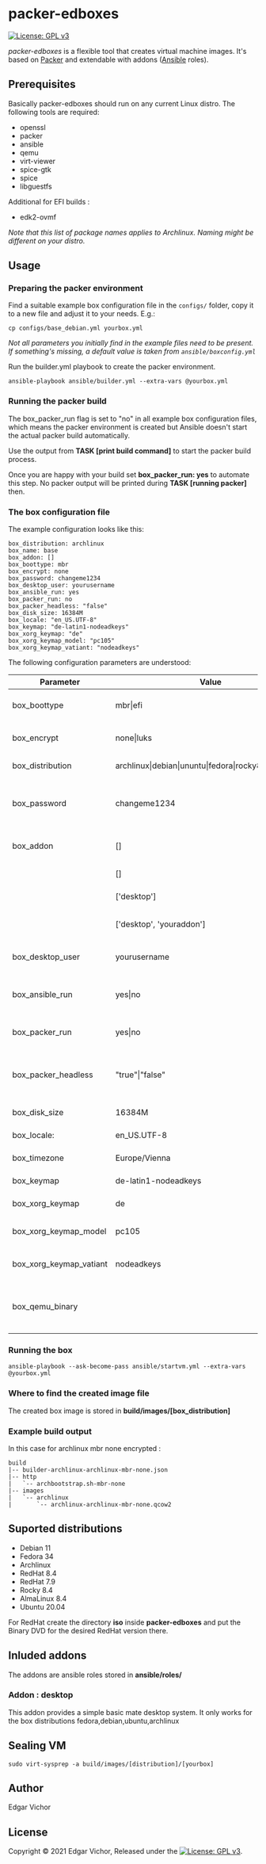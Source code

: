 # packer-edboxes

[![License: GPL v3](https://img.shields.io/badge/License-GPLv3-blue.svg)](https://www.gnu.org/licenses/gpl-3.0)


*packer-edboxes* is a flexible tool that creates virtual machine images. It's based on [Packer](https://packer.io) and extendable with addons ([Ansible](https://ansible.com/) roles).

## Prerequisites

Basically packer-edboxes should run on any current Linux distro. The following tools are required:

- openssl
- packer
- ansible
- qemu
- virt-viewer
- spice-gtk
- spice
- libguestfs

Additional for EFI builds :

- edk2-ovmf

*Note that this list of package names applies to Archlinux. Naming might be different on your distro.*

##  Usage

### Preparing the packer environment

Find a suitable example box configuration file in the `configs/` folder, copy it to a new file and adjust it to your needs. E.g.:

```
cp configs/base_debian.yml yourbox.yml
```

*Not all parameters you initially find in the example files need to be present. If something's missing, a default value is taken from `ansible/boxconfig.yml`*

Run the builder.yml playbook to create the packer environment.

```
ansible-playbook ansible/builder.yml --extra-vars @yourbox.yml
```

### Running the packer build

The box_packer_run flag is set to "no" in all example box configuration files, which means the packer environment is created but Ansible doesn't start the actual packer build automatically.

Use the output from **TASK [print build command]** to start the packer build process.

Once you are happy with your build set **box_packer_run: yes** to automate this step. No packer output will be printed during **TASK [running packer]** then.


### The box configuration file

The example configuration looks like this:

```
box_distribution: archlinux
box_name: base
box_addon: []
box_boottype: mbr
box_encrypt: none
box_password: changeme1234
box_desktop_user: yourusername
box_ansible_run: yes
box_packer_run: no
box_packer_headless: "false"
box_disk_size: 16384M
box_locale: "en_US.UTF-8"
box_keymap: "de-latin1-nodeadkeys"
box_xorg_keymap: "de"
box_xorg_keymap_model: "pc105"
box_xorg_keymap_vatiant: "nodeadkeys"
```

The following configuration parameters are understood:

|Parameter|Value|Description|
| --- | --- | --- |
|box_boottype|mbr\|efi|mbr or efi boot for the box|
|box_encrypt|none\|luks|Encrypt box using luks|
|box_distribution|archlinux\|debian\|ununtu\|fedora\|rocky8\|rhel7\|rhel8|Box linux distribution|
|box_password|changeme1234|Password for encryption and created users|
|box_addon|[]|List of enabled box addons|
||[]|Basic system|
||['desktop']|Destop system|
||['desktop', 'youraddon']|Destop system with your addon|
|box_desktop_user|yourusername|Username for desktop box|
|box_ansible_run|yes\|no|Run Ansible inside the freshly built box|
|box_packer_run|yes\|no|Run packer to build the box|
|box_packer_headless|"true"\|"false"|Headless works only for non encrypted boxes|
|box_disk_size|16384M|Box disk Size|
|box_locale:|en_US.UTF-8|Box locale setting|
|box_timezone|Europe/Vienna|Box timezone|
|box_keymap|de-latin1-nodeadkeys|Box keymnap|
|box_xorg_keymap|de|Box xorg keymap|
|box_xorg_keymap_model|pc105|Box xorg keyboard model|
|box_xorg_keymap_vatiant|nodeadkeys|Box xorg keyboard variant|
|box_qemu_binary||Qemu Binary to use. Mostly relevant for RedHat|

### Running the box

```
ansible-playbook --ask-become-pass ansible/startvm.yml --extra-vars @yourbox.yml
```

### Where to find the created image file

The created box image is stored in **build/images/[box_distribution]**

### Example build output

In this case for archlinux mbr none encrypted :

```
build
|-- builder-archlinux-archlinux-mbr-none.json
|-- http
|   `-- archbootstrap.sh-mbr-none
|-- images
|   `-- archlinux
|       `-- archlinux-archlinux-mbr-none.qcow2

```

## Suported distributions

- Debian 11
- Fedora 34
- Archlinux 
- RedHat 8.4
- RedHat 7.9
- Rocky 8.4
- AlmaLinux 8.4
- Ubuntu 20.04

For RedHat create the directory **iso** inside **packer-edboxes** and put the Binary DVD for the desired RedHat version there.

## Inluded addons

The addons are ansible roles stored in **ansible/roles/**

### Addon : desktop

This addon provides a simple basic mate desktop system. It only works for the box distributions fedora,debian,ubuntu,archlinux


## Sealing VM

```
sudo virt-sysprep -a build/images/[distribution]/[yourbox]
```

## Author
Edgar Vichor

## License
Copyright &copy; 2021 Edgar Vichor, Released under the [![License: GPL v3](https://img.shields.io/badge/License-GPLv3-blue.svg)](https://www.gnu.org/licenses/gpl-3.0). 

